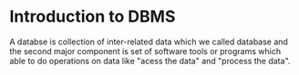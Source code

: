 # Introduction to DBMS

A databse is collection of inter-related data which we called database and the second major component is set of software tools or programs which able to do operations on data like "acess the data" and "process the data".
